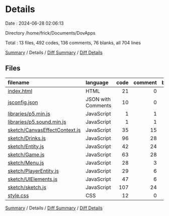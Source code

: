 # Details

Date : 2024-06-28 02:06:13

Directory /home/frick/Documents/DovApps

Total : 13 files,  492 codes, 136 comments, 76 blanks, all 704 lines

[Summary](results.md) / Details / [Diff Summary](diff.md) / [Diff Details](diff-details.md)

## Files
| filename | language | code | comment | blank | total |
| :--- | :--- | ---: | ---: | ---: | ---: |
| [index.html](/index.html) | HTML | 21 | 0 | 5 | 26 |
| [jsconfig.json](/jsconfig.json) | JSON with Comments | 10 | 0 | 0 | 10 |
| [libraries/p5.min.js](/libraries/p5.min.js) | JavaScript | 1 | 1 | 0 | 2 |
| [libraries/p5.sound.min.js](/libraries/p5.sound.min.js) | JavaScript | 1 | 1 | 0 | 2 |
| [sketch/CanvasEffectContext.js](/sketch/CanvasEffectContext.js) | JavaScript | 35 | 15 | 4 | 54 |
| [sketch/Drinks.js](/sketch/Drinks.js) | JavaScript | 96 | 28 | 11 | 135 |
| [sketch/Entity.js](/sketch/Entity.js) | JavaScript | 42 | 24 | 7 | 73 |
| [sketch/Game.js](/sketch/Game.js) | JavaScript | 63 | 28 | 11 | 102 |
| [sketch/Menu.js](/sketch/Menu.js) | JavaScript | 28 | 3 | 5 | 36 |
| [sketch/PlayerEntity.js](/sketch/PlayerEntity.js) | JavaScript | 29 | 6 | 5 | 40 |
| [sketch/UIElements.js](/sketch/UIElements.js) | JavaScript | 47 | 6 | 9 | 62 |
| [sketch/sketch.js](/sketch/sketch.js) | JavaScript | 107 | 24 | 17 | 148 |
| [style.css](/style.css) | CSS | 12 | 0 | 2 | 14 |

[Summary](results.md) / Details / [Diff Summary](diff.md) / [Diff Details](diff-details.md)